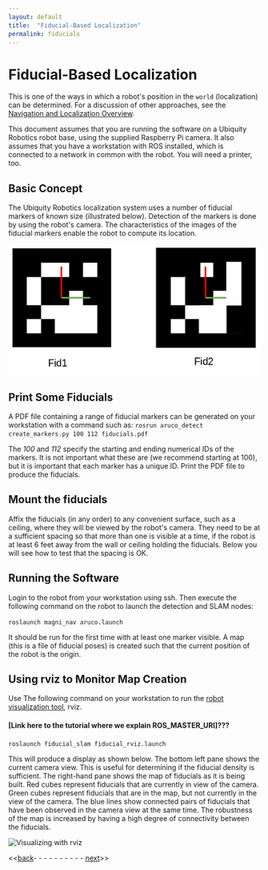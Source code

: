 ```yaml
---
layout: default
title:  "Fiducial-Based Localization"
permalink: fiducials
---
```

# Fiducial-Based Localization

This is one of the ways in which a robot's position in the `world` (localization) can
be determined.  For a discussion of other approaches, see the
[Navigation and Localization Overview](../overview/overview.md).

This document assumes that you are running the software on a Ubiquity
Robotics robot base, using the supplied Raspberry Pi camera. It also assumes that you have a workstation with ROS installed, which is connected to a network in common with the robot. You will need a printer, too.

## Basic Concept

The Ubiquity Robotics localization system uses a number of fiducial markers of known size (illustrated below).  Detection of the markers
is done by using the robot's camera.  The characteristics of the images of the fiducial markers enable the robot to compute its location.

![Fiducial Markers](two_fiducials.png)

## Print Some Fiducials

A PDF file containing a range of fiducial markers can be generated on your workstation with a command such as:
```rosrun aruco_detect create_markers.py 100 112 fiducials.pdf```

The *100* and *112* specify the starting and ending numerical IDs of the
markers.  It is not important what these are (we recommend starting at 100), but it is important that each marker has a unique ID.  Print the PDF file to produce the fiducials.  
## Mount the fiducials
Affix the fiducials (in any order) to any convenient
surface, such as a ceiling, where they will be viewed by the robot's camera.
They need to be at a sufficient spacing so that more than one is visible at a time, if the robot is at least 6 feet away from the wall or ceiling holding the fiducials. Below you will see how to test that the spacing is OK.

## Running the Software
Login to the robot from your workstation using ssh.  Then execute the following command on the robot to launch the detection and SLAM nodes:

```roslaunch magni_nav aruco.launch```

It should be run for the first time with at least one marker visible.
A map (this is a file of fiducial poses) is created such that the current position of the robot is the origin.

## Using rviz to Monitor Map Creation

Use The following command on your workstation to run the
[robot visualization tool](http://wiki.ros.org/rviz), rviz.
#### [Link here to the tutorial where we explain ROS_MASTER_URI]???


```roslaunch fiducial_slam fiducial_rviz.launch```

This will produce a display as shown below.  The bottom left pane shows the
current camera view.  This is useful for determining if the fiducial density
is sufficient.  The right-hand pane shows the map of fiducials as it is being
built. Red cubes represent fiducials that are currently in view of the camera.
Green cubes represent fiducials that are in the map, but not currently
in the view of the camera. The blue lines show connected pairs of fiducials
that have been observed in the camera view at the same time.  The robustness
of the map is increased by having a high degree of connectivity between the
fiducials.

![Visualizing with rviz](fiducial_rviz.png)

<<[back](rviz)- - - - - - - - - - [next](sensors)>>
